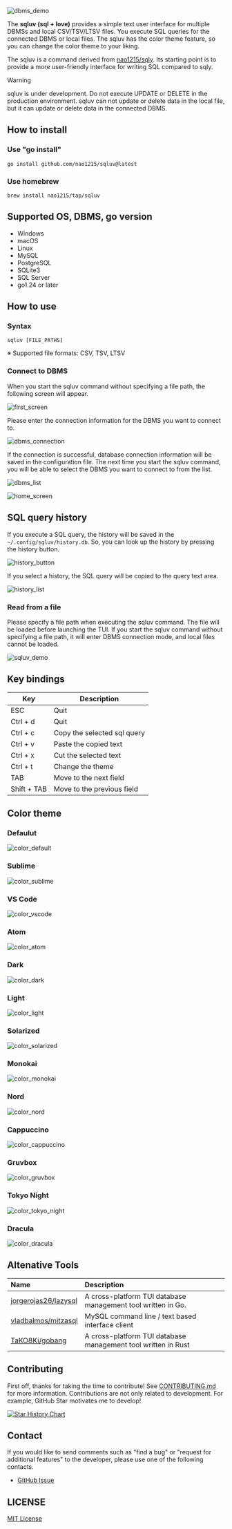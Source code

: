 ![dbms_demo](doc/image/dbms_demo.gif)

The **sqluv (sql + love)** provides a simple text user interface for multiple DBMSs and local CSV/TSV/LTSV files. You execute SQL queries for the connected DBMS or local files. The sqluv has the color theme feature, so you can change the color theme to your liking.

The sqluv is a command derived from [nao1215/sqly](https://github.com/nao1215/sqly). Its starting point is to provide a more user-friendly interface for writing SQL compared to sqly.

>[!WARNING]
> sqluv is under development. Do not execute UPDATE or DELETE in the production environment. sqluv can not update or delete data in the local file, but it can update or delete data in the connected DBMS.

## How to install
### Use "go install"

```shell
go install github.com/nao1215/sqluv@latest
```

### Use homebrew

```shell
brew install nao1215/tap/sqluv
```

## Supported OS, DBMS, go version

- Windows
- macOS
- Linux
- MySQL
- PostgreSQL
- SQLite3
- SQL Server
- go1.24 or later

## How to use

### Syntax

```shell
sqluv [FILE_PATHS]
```

※ Supported file formats: CSV, TSV, LTSV

### Connect to DBMS

When you start the sqluv command without specifying a file path, the following screen will appear. 

![first_screen](doc/image/dbms_first.png)

Please enter the connection information for the DBMS you want to connect to.

![dbms_connection](doc/image/dbms_info.png)

If the connection is successful, database connection information will be saved in the configuration file. The next time you start the sqluv command, you will be able to select the DBMS you want to connect to from the list.

![dbms_list](doc/image/dbms_list.png)

![home_screen](doc/image/dbms_home.png)

## SQL query history

If you execute a SQL query, the history will be saved in the `~/.config/sqluv/history.db`. So, you can look up the history by pressing the history button.

![history_button](./doc/image/history_button.png)

If you select a history, the SQL query will be copied to the query text area.

![history_list](./doc/image/sql_query_history.png)


### Read from a file

Please specify a file path when executing the sqluv command. The file will be loaded before launching the TUI.
If you start the sqluv command without specifying a file path, it will enter DBMS connection mode, and local files cannot be loaded.

![sqluv_demo](./doc/image/demo.gif)

## Key bindings

| Key | Description |
| --- | --- |
| ESC | Quit |
| Ctrl + d | Quit |
| Ctrl + c | Copy the selected sql query |
| Ctrl + v | Paste the copied text |
| Ctrl + x | Cut the selected text |
| Ctrl + t | Change the theme |
| TAB | Move to the next field |
| Shift + TAB | Move to the previous field |

## Color theme

### Defaulut
![color_default](./doc/image/color_default.png)

### Sublime
![color_sublime](./doc/image/color_sublime.png)

### VS Code
![color_vscode](./doc/image/color_vscode.png)

### Atom
![color_atom](./doc/image/color_atom.png)

### Dark
![color_dark](./doc/image/color_dark.png)

### Light
![color_light](./doc/image/color_light.png)

### Solarized
![color_solarized](./doc/image/color_solarized.png)

### Monokai
![color_monokai](./doc/image/color_monokai.png)

### Nord
![color_nord](./doc/image/color_nord.png)

### Cappuccino
![color_cappuccino](./doc/image/color_cappuccino.png)

### Gruvbox
![color_gruvbox](./doc/image/color_gruvbox.png)

### Tokyo Night
![color_tokyo_night](./doc/image/color_tokyo_night.png)

### Dracula
![color_dracula](./doc/image/color_dracula.png)

## Altenative Tools

|Name | Description |
|:----|:------------|
| [jorgerojas26/lazysql](https://github.com/jorgerojas26/lazysql) |A cross-platform TUI database management tool written in Go.|
| [vladbalmos/mitzasql](https://github.com/vladbalmos/mitzasql) | MySQL command line / text based interface client |
| [TaKO8Ki/gobang](https://github.com/TaKO8Ki/gobang) | A cross-platform TUI database management tool written in Rust |


## Contributing

First off, thanks for taking the time to contribute! See [CONTRIBUTING.md](./CONTRIBUTING.md) for more information. Contributions are not only related to development. For example, GitHub Star motivates me to develop! 


[![Star History Chart](https://api.star-history.com/svg?repos=nao1215/sqluv&type=Date)](https://star-history.com/#nao1215/sqluv&Date)

## Contact
If you would like to send comments such as "find a bug" or "request for additional features" to the developer, please use one of the following contacts.

- [GitHub Issue](https://github.com/nao1215/sqluv/issues)

## LICENSE

[MIT License](./LICENSE)


